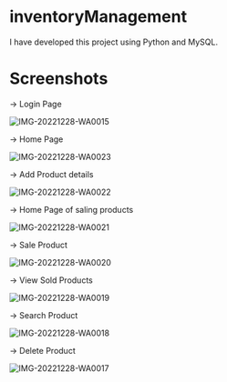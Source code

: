 # inventoryManagement
I have developed this project using Python and MySQL.
# Screenshots

-> Login Page

![IMG-20221228-WA0015](https://user-images.githubusercontent.com/113491086/209926503-15c10aac-cbfd-4277-8d7c-826af0a9b93a.jpg)

-> Home Page

![IMG-20221228-WA0023](https://user-images.githubusercontent.com/113491086/209928502-19e1b358-1001-4c82-9b92-05ca929e6cc3.jpg)

-> Add Product details

![IMG-20221228-WA0022](https://user-images.githubusercontent.com/113491086/209927100-f1bc1038-2f4e-41be-9cee-c89a9f070488.jpg)

-> Home Page of saling products

![IMG-20221228-WA0021](https://user-images.githubusercontent.com/113491086/209927147-4affdbb9-90d9-4541-9286-d7361d79ddb0.jpg)

-> Sale Product

![IMG-20221228-WA0020](https://user-images.githubusercontent.com/113491086/209927184-eba8da3b-c24f-4735-85fa-86e1bb50e79f.jpg)

-> View Sold Products

![IMG-20221228-WA0019](https://user-images.githubusercontent.com/113491086/209929035-2bdd6677-d6c3-4137-a724-870ac0290c2a.jpg)

-> Search Product

![IMG-20221228-WA0018](https://user-images.githubusercontent.com/113491086/209929196-17b4feac-7384-4be9-85f2-53974baed1c7.jpg)

-> Delete Product

![IMG-20221228-WA0017](https://user-images.githubusercontent.com/113491086/209929294-03cb61d6-2588-4ee1-b618-b5a8b682af65.jpg)
